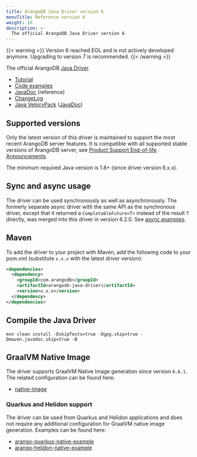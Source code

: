 ```yaml
---
title: ArangoDB Java Driver version 6
menuTitle: Reference version 6
weight: 10
description: >-
  The official ArangoDB Java Driver version 6
---
```


{{< warning >}}
Version 6 reached EOL and is not actively developed anymore.
Upgrading to version 7 is recommended.
{{< /warning >}}

The official ArangoDB [Java Driver](https://github.com/arangodb/arangodb-java-driver).

- [Tutorial](https://university.arangodb.com/courses/java-driver-tutorial-v6/)
- [Code examples](https://github.com/arangodb/arangodb-java-driver/tree/v6/src/test/java/com/arangodb/example)
- [JavaDoc](https://arangodb.github.io/arangodb-java-driver/) (reference)
- [ChangeLog](https://github.com/arangodb/arangodb-java-driver/blob/v6/ChangeLog.md)
- [Java VelocyPack](https://github.com/arangodb/java-velocypack) ([JavaDoc](https://arangodb.github.io/java-velocypack))

## Supported versions

Only the latest version of this driver is maintained to support the most recent
ArangoDB server features. 
It is compatible with all supported stable versions of ArangoDB server, see 
[Product Support End-of-life Announcements](https://www.arangodb.com/eol-notice).

The minimum required Java version is 1.8+ (since driver version 6.x.x).

## Sync and async usage

The driver can be used synchronously as well as asynchronously. The formerly separate async
driver with the same API as the synchronous driver, except that it returned a
`CompletableFuture<T>` instead of the result `T` directly, was merged into this
driver in version 6.2.0. See
[async examples](https://github.com/arangodb/arangodb-java-driver/tree/v6/src/test/java/com/arangodb/async/example).

## Maven

To add the driver to your project with Maven, add the following code to your
pom.xml (substitute `x.x.x` with the latest driver version):

```xml
<dependencies>
  <dependency>
    <groupId>com.arangodb</groupId>
    <artifactId>arangodb-java-driver</artifactId>
    <version>x.x.x</version>
  </dependency>
</dependencies>
```

## Compile the Java Driver

```
mvn clean install -DskipTests=true -Dgpg.skip=true -Dmaven.javadoc.skip=true -B
```

## GraalVM Native Image

The driver supports GraalVM Native Image generation since version `6.6.1`.
The related configuration can be found here:

- [native-image](https://github.com/arangodb/arangodb-java-driver/tree/v6/src/main/resources/META-INF/native-image)

### Quarkus and Helidon support

The driver can be used from Quarkus and Helidon applications and does not
require any additional configuration for GraalVM native image generation.
Examples can be found here:

- [arango-quarkus-native-example](https://github.com/arangodb-helper/arango-quarkus-native-example)
- [arango-helidon-native-example](https://github.com/arangodb-helper/arango-helidon-native-example)
